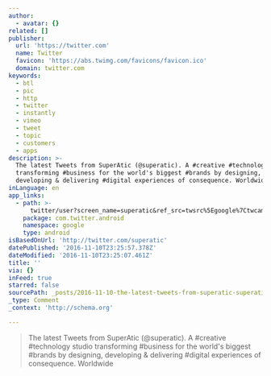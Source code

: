 ```yaml
---
author:
  - avatar: {}
related: []
publisher:
  url: 'https://twitter.com'
  name: Twitter
  favicon: 'https://abs.twimg.com/favicons/favicon.ico'
  domain: twitter.com
keywords:
  - btl
  - pic
  - http
  - twitter
  - instantly
  - vimeo
  - tweet
  - topic
  - customers
  - apps
description: >-
  The latest Tweets from SuperAtic (@superatic). A #creative #technology studio
  transforming #business for the world's biggest #brands by designing,
  developing & delivering #digital experiences of consequence. Worldwide
inLanguage: en
app_links:
  - path: >-
      twitter/user?screen_name=superatic&ref_src=twsrc%5Egoogle%7Ctwcamp%5Eandroidseo%7Ctwgr%5Eprofile
    package: com.twitter.android
    namespace: google
    type: android
isBasedOnUrl: 'http://twitter.com/superatic'
datePublished: '2016-11-10T23:25:57.378Z'
dateModified: '2016-11-10T23:25:07.461Z'
title: ''
via: {}
inFeed: true
starred: false
sourcePath: _posts/2016-11-10-the-latest-tweets-from-superatic-superatic-a-creative.md
_type: Comment
_context: 'http://schema.org'

---
```

> The latest Tweets from SuperAtic (@superatic). A \#creative \#technology studio transforming \#business for the world's biggest \#brands by designing, developing & delivering \#digital experiences of consequence. Worldwide